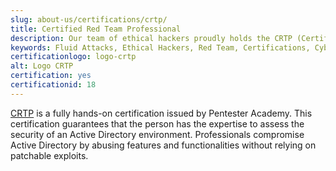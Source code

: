 ```yaml
---
slug: about-us/certifications/crtp/
title: Certified Red Team Professional
description: Our team of ethical hackers proudly holds the CRTP (Certified Red Team Professional) certification, among many others.
keywords: Fluid Attacks, Ethical Hackers, Red Team, Certifications, Cybersecurity, Pentesters, Whitehat Hackers, CRTP
certificationlogo: logo-crtp
alt: Logo CRTP
certification: yes
certificationid: 18
---
```


[CRTP](https://www.pentesteracademy.com/activedirectorylab)
is a fully hands-on certification
issued by Pentester Academy.
This certification guarantees that
the person has the expertise
to assess the security of an Active Directory environment.
Professionals compromise Active Directory
by abusing features and functionalities
without relying on patchable exploits.
